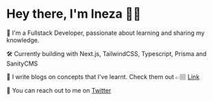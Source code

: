 # Hey there, I'm Ineza 👋🏽

💼 I'm a Fullstack Developer, passionate about learning and sharing my knowledge.

🛠 Currently building with Next.js, TailwindCSS, Typescript, Prisma and SanityCMS

📝 I write blogs on concepts that I've learnt. Check them out 👉🏽 [Link](https://ineza.codes)

💬 You can reach out to me on [Twitter](https://twitter.com/inezabonte)
